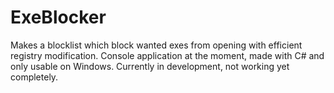 # ExeBlocker
Makes a blocklist which block wanted exes from opening with efficient registry modification. 
Console application at the moment, made with C# and only usable on Windows.
Currently in development, not working yet completely.
